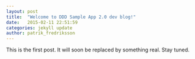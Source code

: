 ```yaml
---
layout: post
title:  "Welcome to DDD Sample App 2.0 dev blog!"
date:   2015-02-11 22:51:59
categories: jekyll update
author: patrik_fredriksson
---
```

This is the first post. It will soon be replaced by something real. Stay tuned.
